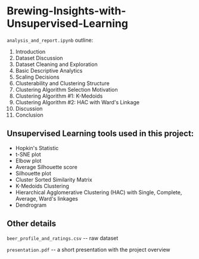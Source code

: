 # Brewing-Insights-with-Unsupervised-Learning

`analysis_and_report.ipynb` outline:

1. Introduction
2. Dataset Discussion
3. Dataset Cleaning and Exploration
4. Basic Descriptive Analytics
5. Scaling Decisions
6. Clusterability and Clustering Structure
7. Clustering Algorithm Selection Motivation
8. Clustering Algorithm #1: K-Medoids
9. Clustering Algorithm #2: HAC with Ward's Linkage
10. Discussion
11. Conclusion

## Unsupervised Learning tools used in this project:

- Hopkin's Statistic
- t-SNE plot
- Elbow plot
- Average Silhouette score
- Silhouette plot
- Cluster Sorted Similarity Matrix
- K-Medoids Clustering
- Hierarchical Agglomerative Clustering (HAC) with Single, Complete, Average, Ward's linkages
- Dendrogram

## Other details

`beer_profile_and_ratings.csv` -- raw dataset

`presentation.pdf` -- a short presentation with the project overview
